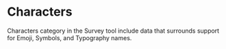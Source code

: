 # Characters

Characters category in the Survey tool include data that surrounds support for
Emoji, Symbols, and Typography names.
